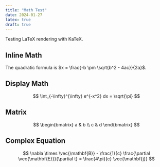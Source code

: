 ```yaml
---
title: "Math Test"
date: 2024-01-27
latex: true
draft: true
---
```


Testing LaTeX rendering with KaTeX.

## Inline Math

The quadratic formula is $x = \frac{-b \pm \sqrt{b^2 - 4ac}}{2a}$.

## Display Math

$$
\int_{-\infty}^{\infty} e^{-x^2} dx = \sqrt{\pi}
$$

## Matrix

$$
\begin{bmatrix}
a & b \\
c & d
\end{bmatrix}
$$

## Complex Equation

$$
\nabla \times \vec{\mathbf{B}} - \frac{1}{c} \frac{\partial \vec{\mathbf{E}}}{\partial t} = \frac{4\pi}{c} \vec{\mathbf{j}}
$$